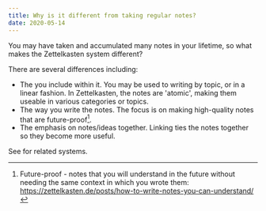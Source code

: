 ```yaml
---
title: Why is it different from taking regular notes?
date: 2020-05-14
---
```


You may have taken and accumulated many notes in your lifetime, so what makes the Zettelkasten system different?

There are several differences including:

* The <types-of-notes> you include within it. You may be used to writing by topic, or in a linear fashion. In Zettelkasten, the notes are 'atomic', making them useable in various categories or topics.
* The way you write the notes. The focus is on making high-quality notes that are future-proof[^future].
* The emphasis on <linking> notes/ideas together. Linking ties the notes together so they become more useful.

See <other-uses> for related systems.

[^future]: Future-proof - notes that you will understand in the future without needing the same context in which you wrote them: https://zettelkasten.de/posts/how-to-write-notes-you-can-understand/
